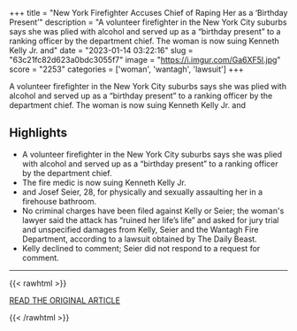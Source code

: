 +++
title = "New York Firefighter Accuses Chief of Raping Her as a ‘Birthday Present’"
description = "A volunteer firefighter in the New York City suburbs says she was plied with alcohol and served up as a “birthday present” to a ranking officer by the department chief. The woman is now suing Kenneth Kelly Jr. and"
date = "2023-01-14 03:22:16"
slug = "63c21fc82d623a0bdc3055f7"
image = "https://i.imgur.com/Ga6XF5l.jpg"
score = "2253"
categories = ['woman', 'wantagh', 'lawsuit']
+++

A volunteer firefighter in the New York City suburbs says she was plied with alcohol and served up as a “birthday present” to a ranking officer by the department chief. The woman is now suing Kenneth Kelly Jr. and

## Highlights

- A volunteer firefighter in the New York City suburbs says she was plied with alcohol and served up as a “birthday present” to a ranking officer by the department chief.
- The fire medic is now suing Kenneth Kelly Jr.
- and Josef Seier, 28, for physically and sexually assaulting her in a firehouse bathroom.
- No criminal charges have been filed against Kelly or Seier; the woman's lawyer said the attack has “ruined her life’s life” and asked for jury trial and unspecified damages from Kelly, Seier and the Wantagh Fire Department, according to a lawsuit obtained by The Daily Beast.
- Kelly declined to comment; Seier did not respond to a request for comment.

---

{{< rawhtml >}}
  <p class="article-category">
    <a target="_blank" href="https://dnyuz.com/2023/01/12/new-york-firefighter-accuses-chief-of-raping-her-as-a-birthday-present/">READ THE ORIGINAL ARTICLE</a>
  </p>
{{< /rawhtml >}}
